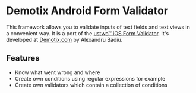 Demotix Android Form Validator
==============================

This framework allows you to validate inputs of text fields and text views in a convenient way. It is a port of the [ustwo™ iOS Form Validator](https://github.com/ustwo/US2FormValidator "ustwo™ iOS Form Validator"). It's developed at [Demotix.com](http://www.demotix.com/ "Demotix.com") by Alexandru Badiu.

Features
--------

* Know what went wrong and where
* Create own conditions using regular expressions for example
* Create own validators which contain a collection of conditions